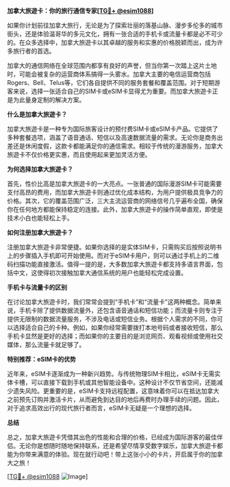 **加拿大旅遊卡：你的旅行通信专家[[TG💪+ @esim1088](https://t.me/s/esim1088)]**

如果你计划前往加拿大旅行，无论是为了探索壮丽的落基山脉、漫步多伦多的城市街头，还是体验温哥华的多元文化，拥有一张合适的手机卡或流量卡都是必不可少的。在众多选择中，加拿大旅遊卡以其卓越的服务和实惠的价格脱颖而出，成为许多旅行者的首选。

加拿大的通信网络在全球范围内都享有良好的声誉，但当你第一次踏上这片土地时，可能会被复杂的运营商体系搞得一头雾水。加拿大主要的电信运营商包括Rogers、Bell、Telus等，它们各自提供不同的服务套餐和覆盖范围。对于短期游客来说，选择一张适合自己的SIM卡或eSIM卡显得尤为重要。而加拿大旅遊卡正是为此量身定制的解决方案。

**什么是加拿大旅遊卡？**

加拿大旅遊卡是一种专为国际旅客设计的预付费SIM卡或eSIM卡产品。它提供了多种套餐选项，涵盖了语音通话、短信以及高速数据流量的需求。无论你是商务出差还是休闲度假，这款卡都能满足你的通信需求。相较于传统的漫游服务，加拿大旅遊卡不仅价格更实惠，而且使用起来更加灵活方便。

**为何选择加拿大旅遊卡？**

首先，性价比高是加拿大旅遊卡的一大亮点。一张普通的国际漫游SIM卡可能需要支付高昂的费用，而加拿大旅遊卡则通过优化成本结构，为用户提供极具竞争力的价格。其次，它的覆盖范围广泛，三大主流运营商的网络信号几乎遍布全国，确保你在任何地方都能保持稳定的连接。此外，加拿大旅遊卡的操作简单直观，即使是技术小白也能轻松上手。

**如何注册加拿大旅遊卡？**

注册加拿大旅遊卡非常便捷。如果你选择的是实体SIM卡，只需购买后按照说明书上的步骤插入手机即可开始使用。而对于eSIM卡用户，则可以通过手机上的二维码扫描功能直接激活。值得一提的是，大多数加拿大旅遊卡都支持多语言界面，包括中文，这使得初次接触加拿大通信系统的用户也能轻松完成设置。

**手机卡与流量卡的区别**

在讨论加拿大旅遊卡时，我们常常会提到“手机卡”和“流量卡”这两种概念。简单来说，手机卡除了提供数据流量外，还包含语音通话和短信功能；而流量卡则专注于提供无限制的数据流量服务，不涉及电话或短信业务。根据个人需求的不同，你可以选择适合自己的卡种。例如，如果你经常需要拨打本地号码或者接收短信，那么手机卡显然是更好的选择；而如果你的主要目的是浏览网页、观看视频或使用社交媒体，那么流量卡就足够了。

**特别推荐：eSIM卡的优势**

近年来，eSIM卡逐渐成为一种新兴趋势。与传统物理SIM卡相比，eSIM卡无需实体卡槽，可以直接下载到手机或其他智能设备中。这种设计不仅节省空间，还能减少遗失风险。更重要的是，eSIM卡支持远程配置，这意味着你可以在抵达加拿大之前预先订购并激活卡片，从而避免到达目的地后再费时办理手续的问题。因此，对于追求高效出行的现代旅行者而言，eSIM卡无疑是一个理想的选择。

**总结**

总之，加拿大旅遊卡凭借其出色的性能和合理的价格，已经成为国际游客的最佳伴侣。无论你是想随时随地保持联系，还是希望尽情享受数字娱乐，加拿大旅遊卡都能为你带来满意的体验。现在就行动吧！带上这张小小的卡片，开启属于你的加拿大之旅！

[[TG💪+ @esim1088](https://t.me/s/esim1088) ![Image](https://i.postimg.cc/4NQfJmqS/Snipaste-2025-05-13-00-14-12.png)]
